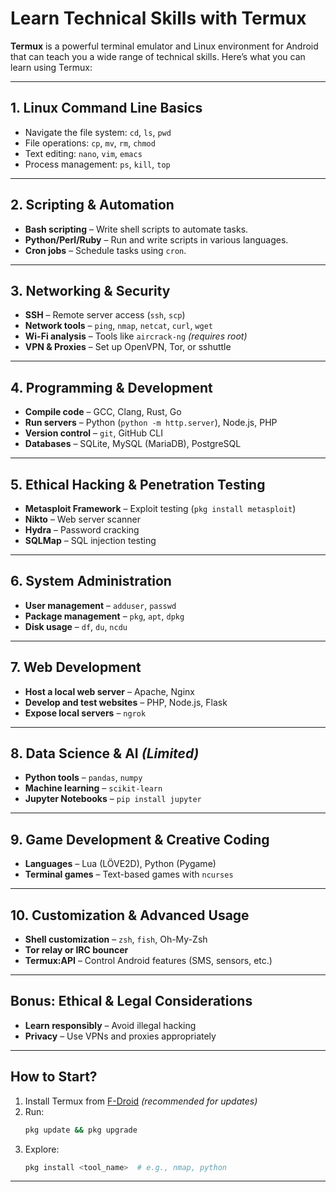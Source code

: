 # Learn Technical Skills with Termux

**Termux** is a powerful terminal emulator and Linux environment for Android that can teach you a wide range of technical skills. Here’s what you can learn using Termux:

---

## 1. Linux Command Line Basics
- Navigate the file system: `cd`, `ls`, `pwd`
- File operations: `cp`, `mv`, `rm`, `chmod`
- Text editing: `nano`, `vim`, `emacs`
- Process management: `ps`, `kill`, `top`

---

## 2. Scripting & Automation
- **Bash scripting** – Write shell scripts to automate tasks.
- **Python/Perl/Ruby** – Run and write scripts in various languages.
- **Cron jobs** – Schedule tasks using `cron`.

---

## 3. Networking & Security
- **SSH** – Remote server access (`ssh`, `scp`)
- **Network tools** – `ping`, `nmap`, `netcat`, `curl`, `wget`
- **Wi-Fi analysis** – Tools like `aircrack-ng` *(requires root)*
- **VPN & Proxies** – Set up OpenVPN, Tor, or sshuttle

---

## 4. Programming & Development
- **Compile code** – GCC, Clang, Rust, Go
- **Run servers** – Python (`python -m http.server`), Node.js, PHP
- **Version control** – `git`, GitHub CLI
- **Databases** – SQLite, MySQL (MariaDB), PostgreSQL

---

## 5. Ethical Hacking & Penetration Testing
- **Metasploit Framework** – Exploit testing (`pkg install metasploit`)
- **Nikto** – Web server scanner
- **Hydra** – Password cracking
- **SQLMap** – SQL injection testing

---

## 6. System Administration
- **User management** – `adduser`, `passwd`
- **Package management** – `pkg`, `apt`, `dpkg`
- **Disk usage** – `df`, `du`, `ncdu`

---

## 7. Web Development
- **Host a local web server** – Apache, Nginx
- **Develop and test websites** – PHP, Node.js, Flask
- **Expose local servers** – `ngrok`

---

## 8. Data Science & AI *(Limited)*
- **Python tools** – `pandas`, `numpy`
- **Machine learning** – `scikit-learn`
- **Jupyter Notebooks** – `pip install jupyter`

---

## 9. Game Development & Creative Coding
- **Languages** – Lua (LÖVE2D), Python (Pygame)
- **Terminal games** – Text-based games with `ncurses`

---

## 10. Customization & Advanced Usage
- **Shell customization** – `zsh`, `fish`, Oh-My-Zsh
- **Tor relay or IRC bouncer**
- **Termux:API** – Control Android features (SMS, sensors, etc.)

---

## Bonus: Ethical & Legal Considerations
- **Learn responsibly** – Avoid illegal hacking
- **Privacy** – Use VPNs and proxies appropriately

---

## How to Start?
1. Install Termux from [F-Droid](https://f-droid.org) *(recommended for updates)*
2. Run:  
   ```bash
   pkg update && pkg upgrade
   ```
3. Explore:  
   ```bash
   pkg install <tool_name>  # e.g., nmap, python
   ```

---
